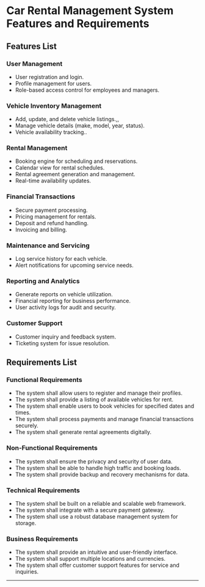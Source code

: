 # Car Rental Management System Features and Requirements

## Features List

### User Management
- User registration and login.
- Profile management for users.
- Role-based access control for employees and managers.

### Vehicle Inventory Management
- Add, update, and delete vehicle listings.,,
- Manage vehicle details (make, model, year, status).
- Vehicle availability tracking..

### Rental Management
- Booking engine for scheduling and reservations.
- Calendar view for rental schedules.
- Rental agreement generation and management.
- Real-time availability updates.

### Financial Transactions
- Secure payment processing.
- Pricing management for rentals.
- Deposit and refund handling.
- Invoicing and billing.

### Maintenance and Servicing
- Log service history for each vehicle.
- Alert notifications for upcoming service needs.

### Reporting and Analytics
- Generate reports on vehicle utilization.
- Financial reporting for business performance.
- User activity logs for audit and security.

### Customer Support
- Customer inquiry and feedback system.
- Ticketing system for issue resolution.

## Requirements List

### Functional Requirements
- The system shall allow users to register and manage their profiles.
- The system shall provide a listing of available vehicles for rent.
- The system shall enable users to book vehicles for specified dates and times.
- The system shall process payments and manage financial transactions securely.
- The system shall generate rental agreements digitally.

### Non-Functional Requirements
- The system shall ensure the privacy and security of user data.
- The system shall be able to handle high traffic and booking loads.
- The system shall provide backup and recovery mechanisms for data.

### Technical Requirements
- The system shall be built on a reliable and scalable web framework.
- The system shall integrate with a secure payment gateway.
- The system shall use a robust database management system for storage.

### Business Requirements
- The system shall provide an intuitive and user-friendly interface.
- The system shall support multiple locations and currencies.
- The system shall offer customer support features for service and inquiries.

---
